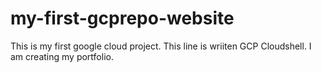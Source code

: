 # my-first-gcprepo-website
This is my first google cloud project.
This line is wriiten GCP Cloudshell.
I am creating my portfolio.